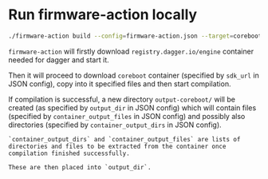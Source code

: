# Run firmware-action locally

```bash
./firmware-action build --config=firmware-action.json --target=coreboot-example
```

`firmware-action` will firstly download `registry.dagger.io/engine` container needed for dagger and start it.

Then it will proceed to download `coreboot` container (specified by `sdk_url` in JSON config), copy into it specified files and then start compilation.

If compilation is successful, a new directory `output-coreboot/` will be created (as specified by `output_dir` in JSON config) which will contain files (specified by `container_output_files` in JSON config) and possibly also directories (specified by `container_output_dirs` in JSON config).

~~~admonish info
`container_output_dirs` and `container_output_files` are lists of directories and files to be extracted from the container once compilation finished successfully.

These are then placed into `output_dir`.
~~~

